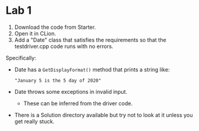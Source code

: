 # Lab 1

1. Download the code from Starter.
1. Open it in CLion.
1. Add a "Date" class that satisfies the requirements so that the testdriver.cpp code runs with no errors.

Specifically:
* Date has a ```GetDisplayFormat()``` method that prints a string like:

  ```"January 5 is the 5 day of 2020"```

* Date throws some exceptions in invalid input.
    * These can be inferred from the driver code.

* There is a Solution directory available but try not to look at it unless you get really stuck.
